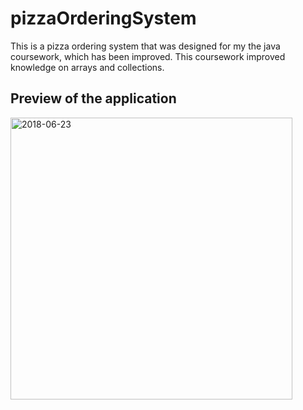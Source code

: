 # pizzaOrderingSystem
This is a pizza ordering system that was designed for my the java coursework, which has been improved. This coursework improved knowledge on arrays and collections.

## Preview of the application
<img width="451" alt="2018-06-23" src="https://user-images.githubusercontent.com/34665814/41810066-19359afc-76f0-11e8-9ad5-7a8dd81ce7c9.png">
